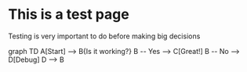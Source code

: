 # This is a test page

Testing is very important to do before making big decisions

<div class="mermaid">
graph TD
    A[Start] --> B{Is it working?}
    B -- Yes --> C[Great!]
    B -- No --> D[Debug]
    D --> B
    
</div>